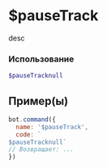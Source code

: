 # $pauseTrack
desc
### Использование
```php
$pauseTracknull
```

## Пример(ы)

```javascript
bot.command({
  name: '$pauseTrack',
  code: `
$pauseTracknull`
// Возвращает: ...
})
```